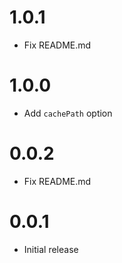 # 1.0.1

- Fix README.md

# 1.0.0

- Add `cachePath` option

# 0.0.2

- Fix README.md

# 0.0.1

- Initial release
